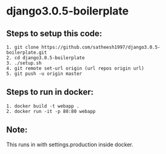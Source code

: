 # django3.0.5-boilerplate

## Steps to setup this code:
    1. git clone https://github.com/satheesh1997/django3.0.5-boilerplate.git
    2. cd django3.0.5-boilerplate
    3. ./setup.sh
    4. git remote set-url origin (url repos origin url)
    5. git push -u origin master

## Steps to run in docker:
    1. docker build -t webapp .
    2. docker run -it -p 80:80 webapp

## Note: 
This runs in with settings.production inside docker.
